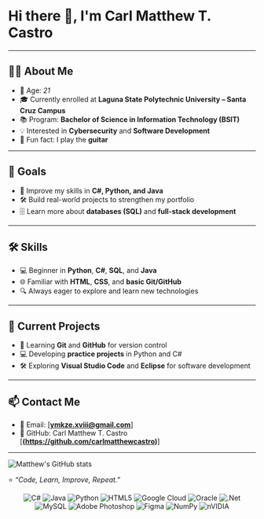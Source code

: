 # Hi there 👋, I'm Carl Matthew T. Castro  

---

## 👨‍💻 About Me  
- 🎂 Age: *21*  
- 🎓 Currently enrolled at **Laguna State Polytechnic University – Santa Cruz Campus**  
- 📚 Program: **Bachelor of Science in Information Technology (BSIT)** 
- 💡 Interested in **Cybersecurity** and **Software Development** 
- 🎸 Fun fact: I play the **guitar**

---

## 🎯 Goals  
- 🚀 Improve my skills in **C#, Python, and Java** 
- 🛠 Build real-world projects to strengthen my portfolio  
- 🗄 Learn more about **databases (SQL)** and **full-stack development** 

---

## 🛠 Skills  
- 💻 Beginner in **Python**, **C#**, **SQL**, and **Java** 
- 🌐 Familiar with **HTML**, **CSS**, and **basic Git/GitHub**  
- 🔍 Always eager to explore and learn new technologies  

---

## 📌 Current Projects  
- 📖 Learning **Git** and **GitHub** for version control  
- 💻 Developing **practice projects** in Python and C#  
- 🛠 Exploring **Visual Studio Code** and **Eclipse** for software development  

---

## 📫 Contact Me  
- 📧 Email: [**ymkze.xviii@gmail.com**]  
- 🐙 GitHub: Carl Matthew T. Castro [**(https://github.com/carlmatthewcastro)**]

---
![Matthew's GitHub stats](https://github-readme-stats.vercel.app/api?username=carlmatthewcastro&theme=synthwave&show_icons=true)

⭐ *“Code, Learn, Improve, Repeat.”*  

<div align="center">

![C#](https://img.shields.io/badge/c%23-%23239120.svg?style=for-the-badge&logo=csharp&logoColor=white) 
![Java](https://img.shields.io/badge/java-%23ED8B00.svg?style=for-the-badge&logo=openjdk&logoColor=white) 
![Python](https://img.shields.io/badge/python-3670A0?style=for-the-badge&logo=python&logoColor=ffdd54) 
![HTML5](https://img.shields.io/badge/html5-%23E34F26.svg?style=for-the-badge&logo=html5&logoColor=white) 
![Google Cloud](https://img.shields.io/badge/GoogleCloud-%234285F4.svg?style=for-the-badge&logo=google-cloud&logoColor=white) 
![Oracle](https://img.shields.io/badge/Oracle-F80000?style=for-the-badge&logo=oracle&logoColor=white) 
![.Net](https://img.shields.io/badge/.NET-5C2D91?style=for-the-badge&logo=.net&logoColor=white) 
![MySQL](https://img.shields.io/badge/mysql-4479A1.svg?style=for-the-badge&logo=mysql&logoColor=white) 
![Adobe Photoshop](https://img.shields.io/badge/adobe%20photoshop-%2331A8FF.svg?style=for-the-badge&logo=adobe%20photoshop&logoColor=white) 
![Figma](https://img.shields.io/badge/figma-%23F24E1E.svg?style=for-the-badge&logo=figma&logoColor=white) 
![NumPy](https://img.shields.io/badge/numpy-%23013243.svg?style=for-the-badge&logo=numpy&logoColor=white) 
![nVIDIA](https://img.shields.io/badge/nVIDIA-%2376B900.svg?style=for-the-badge&logo=nVIDIA&logoColor=white) 

</div>


